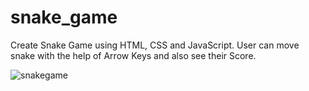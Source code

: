 # snake_game
Create Snake Game using HTML, CSS and JavaScript. User can move snake with the help of Arrow Keys and also see their Score.

![snakegame](https://github.com/Yogeshdewangan07/snake_game/assets/100067391/87f2178b-eda8-42b2-a69e-b65da52bb99b)
